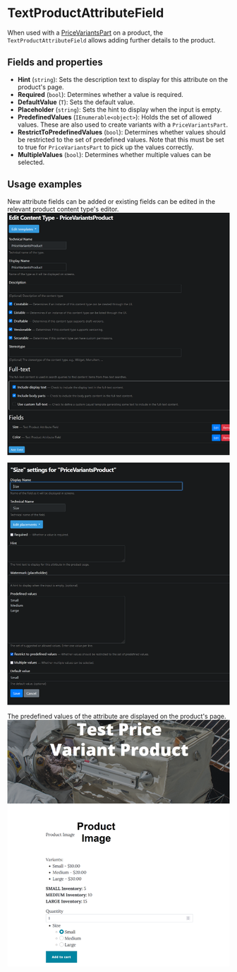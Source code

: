 # TextProductAttributeField

When used with a [PriceVariantsPart](price-variants-part.md) on a product, the `TextProductAttributeField` allows adding further details to the product.

## Fields and properties
- **Hint** (`string`): Sets the description text to display for this attribute on the product's page.
- **Required** (`bool`): Determines whether a value is required.
- **DefaultValue** (`T`): Sets the default value.
- **Placeholder** (`string`): Sets the hint to display when the input is empty.
- **PredefinedValues** (`IEnumerable<object>`): Holds the set of allowed values. These are also used to create variants with a `PriceVariantsPart`.
- **RestrictToPredefinedValues** (`bool`): Determines whether values should be restricted to the set of predefined values. Note that this must be set to true for `PriceVariantsPart` to pick up the values correctly.
- **MultipleValues** (`bool`): Determines whether multiple values can be selected.

## Usage examples
New attribute fields can be added or existing fields can be edited in the relevant product content type's editor.
![image](../assets/images/text-product-attribute/content-type-editor-example.png)

![image](../assets/images/text-product-attribute/attribute-field-editor-example.png)

The predefined values of the attribute are displayed on the product's page.
![image](../assets/images/text-product-attribute/attribute-field-display-example.png)
